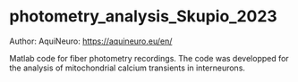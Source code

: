 # photometry_analysis_Skupio_2023
Author: AquiNeuro: https://aquineuro.eu/en/      

Matlab code for fiber photometry recordings. The code was developped for the analysis of mitochondrial calcium transients in interneurons.
